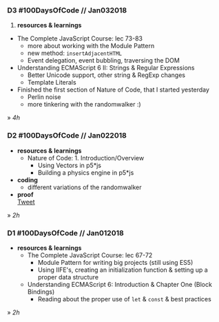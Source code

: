 ### **D3 #100DaysOfCode // Jan032018**

1. **resources & learnings**  
  * The Complete JavaScript Course: lec 73-83  
    * more about working with the Module Pattern  
    * new method: `insertAdjacentHTML`  
    * Event delegation, event bubbling, traversing the DOM  
  * Understanding ECMAScript 6 II: Strings & Regular Expressions  
    * Better Unicode support, other string & RegExp changes  
    * Template Literals  
  * Finished the first section of Nature of Code, that I started yesterday  
    * Perlin noise  
    * more tinkering with the randomwalker :)

» *4h*

### **D2 #100DaysOfCode // Jan022018**

* **resources & learnings**  
  * Nature of Code: 1. Introduction/Overview  
    * Using Vectors in p5\*js  
    * Building a physics engine in p5\*js  
* **coding**  
  * different variations of the randomwalker
* **proof**  
  [Tweet](https://twitter.com/KlaraMiffili/status/948344930115686400)

» *2h*

### **D1 #100DaysOfCode // Jan012018**

* **resources & learnings**  
  * The Complete JavaScript Course: lec 67-72  
    * Module Pattern for writing big projects (still using ES5)  
    * Using IIFE's, creating an initialization function & setting up a proper data structure  
  * Understanding ECMAScript 6: Introduction & Chapter One (Block Bindings)  
    * Reading about the proper use of `let` & `const` & best practices

» *2h*
